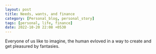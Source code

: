 ```yaml
---
layout: post
title: Needs, wants, and finance
category: [Personal_blog, personal_story]
tags: [personal, life, finance]
date: 2022-10-20 22:08 +0530
---
```


Everyone of us like to imagine, the human evloved in a way to create and get pleasured by fantasies. 